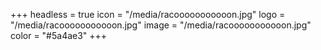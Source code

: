 +++
headless = true
icon = "/media/racooooooooooon.jpg"
logo = "/media/racooooooooooon.jpg"
image = "/media/racooooooooooon.jpg"
color = "#5a4ae3"
+++
